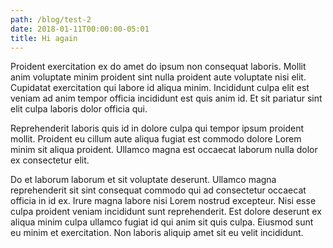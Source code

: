 ```yaml
---
path: /blog/test-2
date: 2018-01-11T00:00:00-05:01
title: Hi again
---
```

Proident exercitation ex do amet do ipsum non consequat laboris. Mollit anim voluptate minim proident sint nulla proident aute voluptate nisi elit. Cupidatat exercitation qui labore id aliqua minim. Incididunt culpa elit est veniam ad anim tempor officia incididunt est quis anim id. Et sit pariatur sint elit culpa laboris dolor officia qui.

Reprehenderit laboris quis id in dolore culpa qui tempor ipsum proident mollit. Proident eu cillum aute aliqua fugiat est commodo dolore Lorem minim sit aliqua proident. Ullamco magna est occaecat laborum nulla dolor ex consectetur elit.

Do et laborum laborum et sit voluptate deserunt. Ullamco magna reprehenderit sit sint consequat commodo qui ad consectetur occaecat officia in id ex. Irure magna labore nisi Lorem nostrud excepteur. Nisi esse culpa proident veniam incididunt sunt reprehenderit. Est dolore deserunt ex aliqua minim culpa ullamco fugiat id qui anim sit quis culpa. Eiusmod sunt eu minim et exercitation. Non laboris aliquip amet sit eu velit incididunt.
